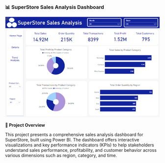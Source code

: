 ### 📊 SuperStore Sales Analysis Dashboard
![dashboard Screenshot](https://github.com/MagnificentSergio5/SuperStore-Sales-Analysis-with-Power-BI/blob/main/Cover%20Page.png)

**🧾 Project Overview**

This project presents a comprehensive sales analysis dashboard for SuperStore, built using Power BI. The dashboard offers interactive visualizations and key performance indicators (KPIs) to help stakeholders understand sales performance, profitability, and customer behavior across various dimensions such as region, category, and time.


